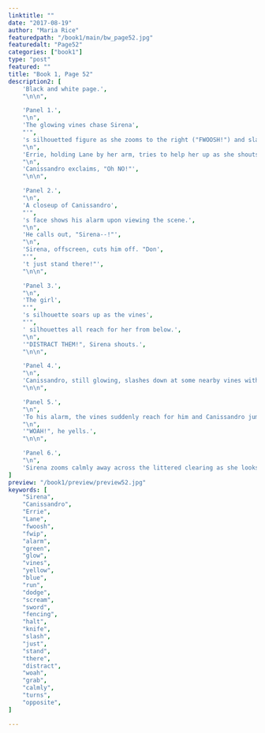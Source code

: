```yaml
---
linktitle: ""
date: "2017-08-19"
author: "Maria Rice"
featuredpath: "/book1/main/bw_page52.jpg"
featuredalt: "Page52"
categories: ["book1"]
type: "post"
featured: ""
title: "Book 1, Page 52"
description2: [
    'Black and white page.',
    "\n\n",

    'Panel 1.',
    "\n",
    'The glowing vines chase Sirena',
    "'",
    's silhouetted figure as she zooms to the right ("FWOOSH!") and slashes more vines that were reaching for Errie and Lane. Canissandro zooms into the foreground ("FWIP!") with his fencing sword unsheathed and stops to take in the view of the clearing, now covered in vines both dead and living.',
    "\n",
    'Errie, holding Lane by her arm, tries to help her up as she shouts, "Get up!"',
    "\n",
    'Canissandro exclaims, "Oh NO!"',
    "\n\n",

    'Panel 2.',
    "\n",
    'A closeup of Canissandro',
    "'",
    's face shows his alarm upon viewing the scene.',
    "\n",
    'He calls out, "Sirena--!"',
    "\n",
    'Sirena, offscreen, cuts him off. "Don',
    "'",
    't just stand there!"',
    "\n\n",

    'Panel 3.',
    "\n",
    'The girl',
    "'",
    's silhouette soars up as the vines',
    "'",
    ' silhouettes all reach for her from below.',
    "\n",
    '"DISTRACT THEM!", Sirena shouts.',
    "\n\n",

    'Panel 4.',
    "\n",
    'Canissandro, still glowing, slashes down at some nearby vines with his fencing sword.',
    "\n\n",

    'Panel 5.',
    "\n",
    'To his alarm, the vines suddenly reach for him and Canissandro jumps back as they attempt to take his sword.',
    "\n",
    '"WOAH!", he yells.',
    "\n\n",

    'Panel 6.',
    "\n",
    'Sirena zooms calmly away across the littered clearing as she looks back at the vines now heading in the opposite direction, towards the new slashing noises and a loud offscreen voice, which screams, "AAAHH!"',
]
preview: "/book1/preview/preview52.jpg"
keywords: [
    "Sirena",
    "Canissandro",
    "Errie",
    "Lane",
    "fwoosh",
    "fwip",
    "alarm",
    "green",
    "glow",
    "vines",
    "yellow",
    "blue",
    "run",
    "dodge",
    "scream",
    "sword",
    "fencing",
    "halt",
    "knife",
    "slash",
    "just",
    "stand",
    "there",
    "distract",
    "woah",
    "grab",
    "calmly",
    "turns",
    "opposite",
]

---
```

